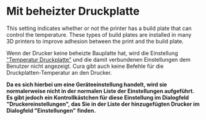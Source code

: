 Mit beheizter Druckplatte
====
This setting indicates whether or not the printer has a build plate that can control the temperature. These types of build plates are installed in many 3D printers to improve adhesion between the print and the build plate.

Wenn der Drucker keine beheizte Bauplatte hat, wird die Einstellung ["Temperatur Druckplatte"](../material/material_bed_temperature.md) und die damit verbundenen Einstellungen dem Benutzer nicht angezeigt. Cura gibt auch keine Befehle für die Druckplatten-Temperatur an den Drucker.

**Da es sich hierbei um eine Geräteeinstellung handelt, wird sie normalerweise nicht in der normalen Liste der Einstellungen aufgeführt. Es gibt jedoch ein Kontrollkästchen für diese Einstellung im Dialogfeld "Druckereinstellungen", das Sie in der Liste der hinzugefügten Drucker im Dialogfeld "Einstellungen" finden.**